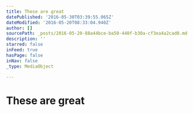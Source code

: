 ```yaml
---
title: These are great
datePublished: '2016-05-30T03:39:55.065Z'
dateModified: '2016-05-20T08:33:04.940Z'
author: []
sourcePath: _posts/2016-05-20-88a44bce-ba50-440f-b30a-cf3ea4a2cad0.md
description: ''
starred: false
inFeed: true
hasPage: false
inNav: false
_type: MediaObject

---
```

# These are great